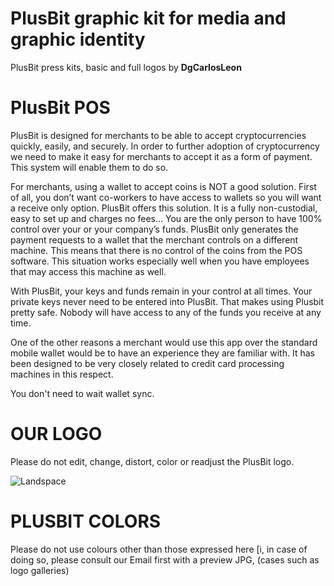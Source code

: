 # PlusBit graphic kit for media and graphic identity
PlusBit press kits, basic and full logos by **DgCarlosLeon**

# PlusBit POS
PlusBit is designed for merchants to be able to accept cryptocurrencies quickly, easily, and securely. In order to further adoption of cryptocurrency we need to make it easy for merchants to accept it as a form of payment. This system will enable them to do so.

For merchants, using a wallet to accept coins is NOT a good solution. First of all, you don’t want co-workers to have access to wallets so you will want a receive only option. PlusBit offers this solution. It is a fully non-custodial, easy to set up and charges no fees… You are the only person to have 100% control over your or your company’s funds. PlusBit only generates the payment requests to a wallet that the merchant controls on a different machine. This means that there is no control of the coins from the POS software. This situation works especially well when you have employees that may access this machine as well. 

With PlusBit, your keys and funds remain in your control at all times. Your private keys never need to be entered into PlusBit. That makes using Plusbit pretty safe. Nobody will have access to any of the funds you receive at any time.

One of the other reasons a merchant would use this app over the standard mobile wallet would be to have an experience they are familiar with. It has been designed to be very closely related to credit card processing machines in this respect.

You don't need to wait wallet sync.

# OUR LOGO
Please do not edit, change, distort, color or readjust the PlusBit logo.

![Landspace](https://plusbit.tech/assets/img/logo7.png)

# PLUSBIT COLORS
Please do not use colours other than those expressed here [i, in case of doing so, please consult our Email first with a preview JPG, (cases such as logo galleries)
